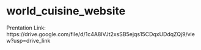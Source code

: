 # world_cuisine_website
<p>Prentation Link: https://drive.google.com/file/d/1c4A8lVJt2xsSB5ejqs15CDqxUDdqZQj9/view?usp=drive_link </p>
